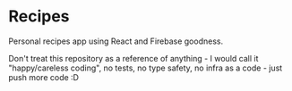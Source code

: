 # Recipes

Personal recipes app using React and Firebase goodness.

Don't treat this repository as a reference of anything - I would call it "happy/careless coding", no tests, no type safety, no infra as a code - just push more code :D
